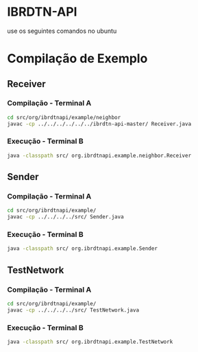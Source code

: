IBRDTN-API
==========

use os seguintes comandos no ubuntu

# Compilação de Exemplo

## Receiver  

### Compilação  -  Terminal A

```bash
cd src/org/ibrdtnapi/example/neighbor
javac -cp ../../../../../../ibrdtn-api-master/ Receiver.java 
```
### Execução  -  Terminal B

```bash
java -classpath src/ org.ibrdtnapi.example.neighbor.Receiver
```


## Sender

### Compilação  -  Terminal A

```bash
cd src/org/ibrdtnapi/example/
javac -cp ../../../../src/ Sender.java
```
### Execução  -  Terminal B

```bash
java -classpath src/ org.ibrdtnapi.example.Sender
```

## TestNetwork

### Compilação  -  Terminal A

```bash
cd src/org/ibrdtnapi/example/
javac -cp ../../../../src/ TestNetwork.java
```
### Execução  -  Terminal B

```bash
java -classpath src/ org.ibrdtnapi.example.TestNetwork
```
